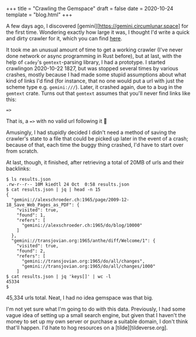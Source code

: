 +++
title = "Crawling the Gemspace"
draft = false
date = 2020-10-24
template = "blog.html"
+++

A few days ago, I discovered [gemini][https://gemini.circumlunar.space] for
the first time. Wondering exactly how large it was, I thought I'd write a
quick and dirty crawler for it, which you can find
[here](https://github.com/lptstr/curiosity).

It took me an unusual amount of time to get a working crawler (I've never
done network or async programming in Rust before), but at last, with the
help of `cadey`'s `gemtext`-parsing library, I had a prototype. I started
crawlingon 2020-10-22 1827, but was stopped several times by various
crashes, mostly because I had made some stupid assumptions about what kind
of links I'd find (for instance, that no one would put a url with just the
scheme type e.g. `gemini:///`). Later, it crashed again, due to a bug in
the `gemtext` crate. Turns out that `gemtext` assumes that you'll never
find links like this:

```
=>
```

That is, a `=>` with no valid url following it :facepalm:

Amusingly, I had stupidly decided I didn't need a method of saving the
crawler's state to a file that could be picked up later in the event of a
crash; because of that, each time the buggy thing crashed, I'd have to
start over from scratch.

At last, though, it finished, after retrieving a total of 20MB of urls and
their backlinks:

```
$ ls results.json
.rw-r--r-- 10M kiedtl 24 Oct  0:58 results.json
$ cat results.json | jq | head -n 15
{
  "gemini://alexschroeder.ch:1965/page/2009-12-18_Save_Web_Pages_as_PDF": {
    "visited": true,
    "found": 1,
    "refers": [
      "gemini://alexschroeder.ch:1965/do/blog/10000"
    ]
  },
  "gemini://transjovian.org:1965/anthe/diff/Welcome/1": {
    "visited": true,
    "found": 2,
    "refers": [
      "gemini://transjovian.org:1965/do/all/changes",
      "gemini://transjovian.org:1965/do/all/changes/1000"
    ]
$ cat results.json | jq 'keys[]' | wc -l
45334
$
```

45,334 urls total. Neat, I had no idea gemspace was that big.

I'm not yet sure what I'm going to do with this data. Previously, I had
some vague idea of setting up a small search engine, but given that I
haven't the money to set up my own server or purchase a suitable domain, I
don't think that'll happen. I'd hate to hog resources on a
[tilde][tildeverse.org].
